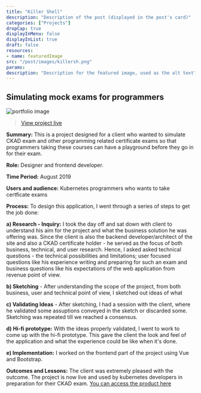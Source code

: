 ```yaml
---
title: "Killer Shell"
description: "Description of the post (displayed in the post's card)"
categories: ["Projects"]
dropCap: true
displayInMenu: false
displayInList: true
draft: false
resources:
- name: featuredImage  
src: "/post/images/killersh.png"
params:    
description: "Description for the featured image, used as the alt text"
---
```


<h2>Simulating mock exams for programmers</h2>

![portfolio image](/post/images/killersh.png)

> [View project live](https://killer.sh)

**Summary:** This is a project designed for a client who wanted to simulate CKAD exam and other programming related certificate exams so that programmers taking these courses can have a playground before they go in for their exam.

**Role:** Designer and frontend developer.

**Time Period:** August 2019

**Users and audience:** Kubernetes programmers who wants to take certficate exams

**Process:** To design this application, I went through a series of steps to get the job done:

**a) Research - Inquiry:** I took the day off and sat down with client to understand his aim for the project and what the business solution he was offering was. Since the client is also the backend developer/architect of the site and also a CKAD certificate holder - he served as the focus of both business, technical, and user research. Hence, I asked asked technical questions - the technical possibilities and limitations; user focused questions like his experience writing and preparing for such an exam and business questions like his expectations of the web application from revenue point of view.

**b) Sketching** - After understanding the scope of the project, from both business, user and technical point of view, I sketched out ideas of what

**c) Validating Ideas** - After sketching, I had a session with the client, where he validated some assuptions conveyed in the sketch or discarded some. Sketching was repeated till we reached a consensus.

**d) Hi-fi prototype:** With the ideas properly validated, I went to work to come up with the hi-fi prototype. This gave the client the look and feel of the application and what the experience could be like when it's done.

**e) Implementation:** I worked on the frontend part of the project using Vue and Bootstrap.

**Outcomes and Lessons:** The client was extremely pleased with the outcome. The project is now live and used by kubernetes developers in preparation for their CKAD exam. [You can access the product here ](https://killer.sh/)
